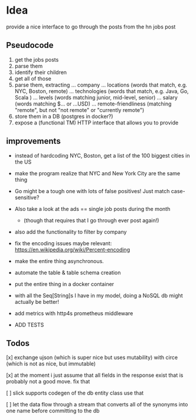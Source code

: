 # Idea

provide a nice interface to go through the posts from the hn jobs post

## Pseudocode

1. get the jobs posts
2. parse them 
3. identify their children
4. get all of those
5. parse them, extracting
    ... company 
    ... locations (words that match, e.g. NYC, Boston, remote)
    ... technologies (words that match, e.g. Java, Go, Scala )
    ... levels (words matching junior, mid-level, senior)
    ... salary (words matching $... or ...USD)
    ... remote-friendliness (matching "remote", but not "not remote" or "currently remote")
6. store them in a DB (postgres in docker?)
7. expose a (functional TM) HTTP interface that allows you to provide 


## improvements
- instead of hardcoding NYC, Boston, get a list of the 100 biggest cities in the US
- make the program realize that NYC and New York City are the same thing
- Go might be a tough one with lots of false positives! Just match case-sensitive?
- Also take a look at the ads == single job posts during the month
  - (though that requires that I go through ever post again!)
 
- also add the functionality to filter by company
- fix the encoding issues
    maybe relevant: https://en.wikipedia.org/wiki/Percent-encoding

- make the entire thing asynchronous.
- automate the table & table schema creation
- put the entire thing in a docker container
- with all the Seq[String]s I have in my model, doing a NoSQL db might actually be better!
- add metrics with http4s prometheus middleware
- ADD TESTS
## Todos

[x] exchange ujson (which is super nice but uses mutability)
with circe (which is not as nice, but immutable)

[x] at the moment i just assume that all fields in the response exist
that is probably not a good move. fix that

[ ] slick supports codegen of the db entity class
    use that

[ ] let the data flow through a stream that converts all of the synonyms into one name before
   committing to the db

